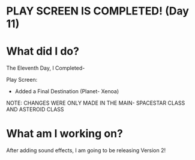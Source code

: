 # PLAY SCREEN IS COMPLETED! (Day 11)

# What did I do?

The Eleventh Day, I Completed-

Play Screen:

* Added a Final Destination (Planet- Xenoa) 

NOTE: CHANGES WERE ONLY MADE IN THE MAIN- SPACESTAR CLASS AND ASTEROID CLASS

# What am I working on? 

After adding sound effects, I am going to be releasing Version 2!
